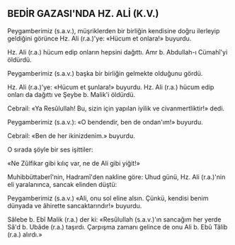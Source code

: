 ## BEDİR GAZASI'NDA HZ. ALİ (K.V.)

Peygamberimiz (s.a.v.), müşriklerden bir birliğin kendisine doğru ilerleyip geldiğini görün­ce Hz. Ali (r.a.)'ye: «Hücum et onlara!» buyurdu.

Hz. Ali (r.a.) hücum edip onların hepsini da­ğıttı. Amr b. Abdullah-ı Cümahî'yi öldürdü.

Peygamberimiz (s.a.v.) başka bir birliğin gel­mekte olduğunu gördü.

Hz. Ali (r.a.)'ye: «Hücum et şunlara!» buyur­du. Hz. Ali (r.a.) hücum edip onları da dağıttı ve Şeybe b. Malik'i öldürdü.

Cebrail: «Ya Resûlullah! Bu, sizin için ya­pılan iyilik ve civanmertliktir!» dedi.

Peygamberimiz (s.a.v.): «O bendendir, ben de ondan'ım!» buyurdu.

Cebrail: «Ben de her ikinizdenim.» buyur­du.

O sırada şöyle bir ses işittiler:

«Ne Zûlfikar gibi kılıç var, ne de Ali gibi yiğit!»

Muhibbüttaberî'nin, Hadramî'den nakline gö­re: Uhud günü, Hz. Ali (r.a.)'nin eli yaralanınca, sancak elinden düştü:

Peygamberimiz (s.a.v.) «Ali, onu sol eline alsın. Çünkü, kendisi benim dünyada ve âhirette sancak­tarındır!» buyurdu.

Sâlebe b. Ebî Malik (r.a.) der ki: «Resûlullah (s.a.v.)'ın sancağım her yerde Sâ'd b. Ubâde (r.a.) taşırdı. Çarpışma zamanı gelince de onu Ali b. Ebû Tâlib (r.a.) alırdı.»

